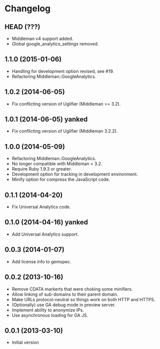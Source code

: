 # Changelog

## HEAD (???)

* Middleman v4 support added.
* Global google_analytics_settings removed.

## 1.1.0 (2015-01-06)

* Handling for development option revised, see #19.
* Refactoring Middleman::GoogleAnalytics.

## 1.0.2 (2014-06-05)

* Fix conflicting version of Uglifier (Middleman >= 3.2).

## 1.0.1 (2014-06-05) yanked

* Fix conflicting version of Uglifier (Middleman 3.2.2).

## 1.0.0 (2014-05-09)

* Refactoring Middleman::GoogleAnalytics.
* No longer compatible with Middleman < 3.2.
* Require Ruby 1.9.3 or greater.
* Development option for tracking in development environment.
* Minify option for compress the JavaScript code.

## 0.1.1 (2014-04-20)

* Fix Universal Analytics code.

## 0.1.0 (2014-04-16) yanked

* Add Universal Analytics support.

## 0.0.3 (2014-01-07)

* Add license info to gemspec.

## 0.0.2 (2013-10-16)

* Remove CDATA markerts that were choking some minifiers.
* Allow linking of sub-domains to their parent domain.
* Make URLs protocol-neutral so things work on both HTTP and HTTPS.
* (Optionally) use GA debug mode in preview server.
* Implement ability to anonymize IPs.
* Use asynchronous loading for GA JS.

## 0.0.1 (2013-03-10)

* Initial version
